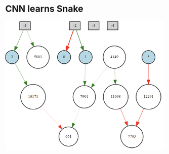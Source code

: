  # CNN learns Snake
 
![Visualization of neural net](https://github.com/24parida/CNN-learns-Snake/blob/main/net.png?raw=true)
